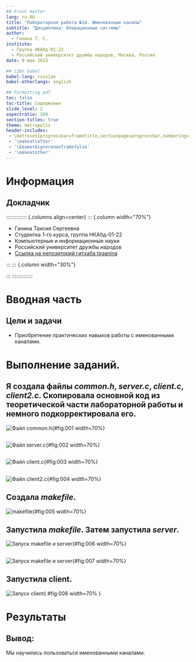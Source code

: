 ```yaml
---
## Front matter
lang: ru-RU
title: "Лабораторная работа №14. Именованные каналы"
subtitle: "Дисциплина: Операционные системы"
author:
  - Ганина Т. С.
institute:
  - Группа НКАбд-01-22
  - Российский университет дружбы народов, Москва, Россия
date: 9 мая 2023

## i18n babel
babel-lang: russian
babel-otherlangs: english

## Formatting pdf
toc: false
toc-title: Содержание
slide_level: 2
aspectratio: 169
section-titles: true
theme: metropolis
header-includes:
 - \metroset{progressbar=frametitle,sectionpage=progressbar,numbering=fraction}
 - '\makeatletter'
 - '\beamer@ignorenonframefalse'
 - '\makeatother'
---
```


# Информация

## Докладчик

:::::::::::::: {.columns align=center}
::: {.column width="70%"}

  * Ганина Таисия Сергеевна
  * Студентка 1-го курса, группа НКАбд-01-22
  * Компьютерные и информационные науки
  * Российский университет дружбы народов
  * [Ссылка на репозиторий гитхаба tsganina](https://github.com/tsganina/study_2022-2023_os-intro)

:::
::: {.column width="30%"}

:::
::::::::::::::

# Вводная часть

## Цели и задачи

- Приобретение практических навыков работы с именованными каналами.

# Выполнение заданий.

## Я создала файлы *common.h*, *server.c*, *client.c*, *client2.c*. Скопировала основной код из теоретической части лабораторной работы и немного подкорректировала его.

![Файл common.h](image/5.png){#fig:001 width=70%}

##
![Файл server.c](image/3.png){#fig:002 width=70%}

##
![Файл client.c](image/2.png){#fig:003 width=70%}

##
![Файл client2.c](image/1.png){#fig:004 width=70%}

## Создала *makefile*.

![makefile](image/4.png){#fig:005 width=70%}

## Запустила *makefile*. Затем запустила *server*.

![Запуск makefile и server](image/6.png){#fig:006 width=70%}

##
![Запуск makefile и server](image/7.png){#fig:007 width=70%}

## Запустила client.

![Запуск client](image/7.png){ #fig:008 width=70% }

# Результаты

## Вывод:

Мы научились пользоваться именованными каналами.
